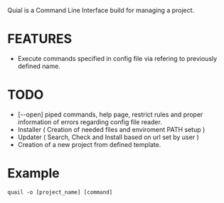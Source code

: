 Quial is a Command Line Interface build for managing a project.


# FEATURES
- Execute commands specified in config file via refering to previously defined name.

# TODO
- [--open] piped commands, help page, restrict rules and proper information of errors regarding config file reader. 
- Installer ( Creation of needed files and enviroment PATH setup )
- Updater ( Search, Check and Install based on url set by user )
- Creation of a new project from defined template.

# Example
`quail -o [project_name] [command]`
